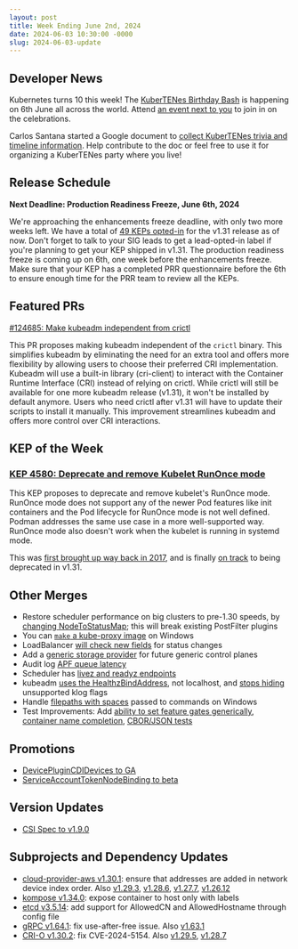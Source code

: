 ```yaml
---
layout: post
title: Week Ending June 2nd, 2024
date: 2024-06-03 10:30:00 -0000
slug: 2024-06-03-update
---
```


## Developer News

Kubernetes turns 10 this week! The [KuberTENes Birthday Bash](https://events.linuxfoundation.org/kuber10es-birthday-bash/) is happening on 6th June all across the world. Attend [an event next to you](https://www.cncf.io/kubertenes/) to join in on the celebrations.

Carlos Santana started a Google document to [collect KuberTENes trivia and timeline information](https://groups.google.com/a/kubernetes.io/g/dev/c/AmAbg-V2bv4). Help contribute to the doc or feel free to use it for organizing a KuberTENes party where you live!

## Release Schedule

**Next Deadline: Production Readiness Freeze, June 6th, 2024**

We're approaching the enhancements freeze deadline, with only two more weeks left. We have a total of [49 KEPs opted-in](https://bit.ly/k8s131-enhancements) for the v1.31 release as of now. Don't forget to talk to your SIG leads to get a lead-opted-in label if you're planning to get your KEP shipped in v1.31. The production readiness freeze is coming up on 6th, one week before the enhancements freeze. Make sure that your KEP has a completed PRR questionnaire before the 6th to ensure enough time for the PRR team to review all the KEPs.

## Featured PRs


[#124685: Make kubeadm independent from crictl](https://github.com/kubernetes/kubernetes/pull/124685)

This PR proposes making kubeadm independent of the `crictl` binary. 
This simplifies kubeadm by eliminating the need for an extra tool and offers more flexibility by allowing users to choose their preferred CRI implementation. Kubeadm will use a built-in library (cri-client) to interact with the Container Runtime Interface (CRI) instead of relying on crictl. While crictl will still be available for one more kubeadm release (v1.31), it won't be installed by default anymore. Users who need crictl after v1.31 will have to update their scripts to install it manually. This improvement streamlines kubeadm and offers more control over CRI interactions.

## KEP of the Week

### [KEP 4580: Deprecate and remove Kubelet RunOnce mode](https://github.com/kubernetes/enhancements/issues/4580)

This KEP proposes to deprecate and remove kubelet's RunOnce mode. RunOnce mode does not support any of the newer Pod features like init containers and the Pod lifecycle for RunOnce mode is not well defined. Podman addresses the same use case in a more well-supported way. RunOnce mode also doesn't work when the kubelet is running in systemd mode.

This was [first brought up way back in 2017](https://github.com/kubernetes/kubernetes/issues/47184), and is finally [on track](https://github.com/kubernetes/kubernetes/issues/124030) to being deprecated in v1.31.

## Other Merges

* Restore scheduler performance on big clusters to pre-1.30 speeds, by [changing NodeToStatusMap](https://github.com/kubernetes/kubernetes/pull/125197); this will break existing PostFilter plugins
* You can [`make` a kube-proxy image](https://github.com/kubernetes/kubernetes/pull/109939) on Windows
* LoadBalancer [will check new fields](https://github.com/kubernetes/kubernetes/pull/125225) for status changes
* Add a [generic storage provider](https://github.com/kubernetes/kubernetes/pull/124658) for future generic control planes
* Audit log [APF queue latency](https://github.com/kubernetes/kubernetes/pull/123919)
* Scheduler has [livez and readyz endpoints](https://github.com/kubernetes/kubernetes/pull/118148)
* kubeadm [uses the HealthzBindAddress](https://github.com/kubernetes/kubernetes/pull/125265), not localhost, and [stops hiding](https://github.com/kubernetes/kubernetes/pull/125179) unsupported klog flags
* Handle [filepaths with spaces](https://github.com/kubernetes/kubernetes/pull/112104) passed to commands on Windows
* Test Improvements: Add [ability to set feature gates generically](https://github.com/kubernetes/kubernetes/pull/123974), [container name completion](https://github.com/kubernetes/kubernetes/pull/124916), [CBOR/JSON tests](https://github.com/kubernetes/kubernetes/pull/122832)

## Promotions

* [DevicePluginCDIDevices to GA](https://github.com/kubernetes/kubernetes/pull/123315)
* [ServiceAccountTokenNodeBinding to beta](https://github.com/kubernetes/kubernetes/pull/125238)

## Version Updates

* [CSI Spec to v1.9.0](https://github.com/kubernetes/kubernetes/pull/125150)

## Subprojects and Dependency Updates

* [cloud-provider-aws v1.30.1](https://github.com/kubernetes/cloud-provider-aws/releases/tag/v1.30.1): ensure that addresses are added in network device index order. Also [v1.29.3](https://github.com/kubernetes/cloud-provider-aws/releases/tag/v1.29.3), [v1.28.6](https://github.com/kubernetes/cloud-provider-aws/releases/tag/v1.28.6), [v1.27.7](https://github.com/kubernetes/cloud-provider-aws/releases/tag/v1.27.7), [v1.26.12](https://github.com/kubernetes/cloud-provider-aws/releases/tag/v1.26.12)
* [kompose v1.34.0](https://github.com/kubernetes/kompose/releases/tag/v1.34.0): expose container to host only with labels
* [etcd v3.5.14](https://github.com/etcd-io/etcd/releases/tag/v3.5.14): add support for AllowedCN and AllowedHostname through config file
* [gRPC v1.64.1](https://github.com/grpc/grpc/releases/tag/v1.64.1): fix use-after-free issue. Also [v1.63.1](https://github.com/grpc/grpc/releases/tag/v1.63.1)
* [CRI-O v1.30.2](https://github.com/cri-o/cri-o/releases/tag/v1.30.2): fix CVE-2024-5154. Also [v1.29.5](https://github.com/cri-o/cri-o/releases/tag/v1.29.5), [v1.28.7](https://github.com/cri-o/cri-o/releases/tag/v1.28.7)
